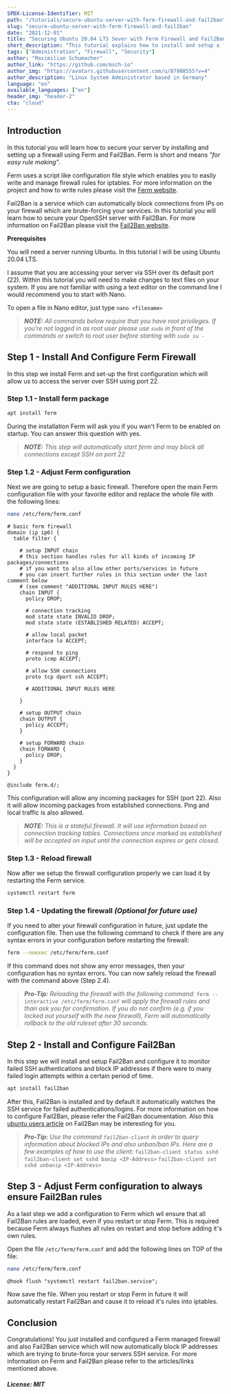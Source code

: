 ```yaml
---
SPDX-License-Identifier: MIT
path: "/tutorials/secure-ubuntu-server-with-ferm-firewall-and-fail2ban"
slug: "secure-ubuntu-server-with-ferm-firewall-and-fail2ban"
date: "2021-12-01"
title: "Securing Ubuntu 20.04 LTS Sever with Ferm Firewall and Fail2Ban"
short_description: "This tutorial explains how to install and setup a ferm firewall and fail2ban"
tags: ["Administration", "Firewall", "Security"]
author: "Maximilian Schumacher"
author_link: "https://github.com/msch-io"
author_img: "https://avatars.githubusercontent.com/u/87988555?v=4"
author_description: "Linux System Administrator based in Germany"
language: "en"
available_languages: ["en"]
header_img: "header-2"
cta: "cloud"
---
```


## Introduction

In this tutorial you will learn how to secure your server by installing and setting up a firewall using Ferm and Fail2Ban. Ferm is short and means *"for easy rule making"*.

Ferm uses a script like configuration file style which enables you to easily write and manage firewall rules for iptables. For more information on the project and how to write rules please visit the [Ferm website](http://ferm.foo-projects.org).

Fail2Ban is a service which can automatically block connections from IPs on your firewall which are brute-forcing your services. In this tutorial you will learn how to secure your OpenSSH server with Fail2Ban. For more information on Fail2Ban please visit the [Fail2Ban website](https://www.fail2ban.org).

**Prerequisites**

You will need a server running Ubuntu. In this tutorial I will be using Ubuntu 20.04 LTS.

I assume that you are accessing your server via SSH over its default port (22). Within this tutorial you will need to make changes to text files on your system. If you are not familiar with using a text editor on the command line I would recommend you to start with Nano.

To open a file in Nano editor, just type `nano <filename>`

> _**NOTE:** All commands below require that you have root privileges. If you're not logged in as root user please use `sudo` in front of the commands or switch to root user before starting with `sudo su -`_

## Step 1 - Install And Configure Ferm Firewall

In this step we install Ferm and set-up the first configuration which will allow us to access the server over SSH using port 22.

### Step 1.1 - Install ferm package

```bash
apt install ferm
```

During the installation Ferm will ask you if you wan't Ferm to be enabled on startup. You can answer this question with yes.

> _**NOTE:** This step will automatically start ferm and may block all connections except SSH on port 22_

### Step 1.2 - Adjust Ferm configuration

Next we are going to setup a basic firewall. Therefore open the main Ferm configuration file with your favorite editor and replace the whole file with the following lines:

```bash
nano /etc/ferm/ferm.conf
```

```
# basic ferm firewall
domain (ip ip6) {
  table filter {

    # setup INPUT chain
    # this section handles rules for all kinds of incoming IP packages/connections
    # if you want to also allow other ports/services in future
    # you can insert further rules in this section under the last comment below 
    # (see comment "ADDITIONAL INPUT RULES HERE")
    chain INPUT {
      policy DROP;

      # connection tracking
      mod state state INVALID DROP;
      mod state state (ESTABLISHED RELATED) ACCEPT;

      # allow local packet
      interface lo ACCEPT;

      # respond to ping
      proto icmp ACCEPT;

      # allow SSH connections
      proto tcp dport ssh ACCEPT;

      # ADDITIONAL INPUT RULES HERE
      
    }
    
    # setup OUTPUT chain
    chain OUTPUT {
      policy ACCEPT;
    }
    
    # setup FORWARD chain
    chain FORWARD {
      policy DROP;
    }
  }
}

@include ferm.d/;
```

This configuration will allow any incoming packages for SSH (port 22). Also it will allow incoming packages from established connections. Ping and local traffic is also allowed.

> _**NOTE:** This is a stateful firewall. It will use information based on connection tracking tables. Connections once marked as established will be accepted on input until the connection expires or gets closed._

### Step 1.3 - Reload firewall

Now after we setup the firewall configuration properly we can load it by restarting the Ferm service.

```bash
systemctl restart ferm
```

### Step 1.4 - Updating the firewall _(Optional for future use)_

If you need to alter your firewall configuration in future, just update the configuration file. Then use the following command to check if there are any syntax errors in your configuration before restarting the firewall:

```bash
ferm --noexec /etc/ferm/ferm.conf
```

If this command does not show any error messages, then your configuration has no syntax errors. You can now safely reload the firewall with the command above (Step 2.4).

> _**Pro-Tip:** Reloading the firewall with the following command:_ `ferm --interactive /etc/ferm/ferm.conf` _will apply the firewall rules and than ask you for confirmation. If you do not confirm (e.g. if you locked out yourself with the new firewall), Ferm will automatically rollback to the old ruleset after 30 seconds._

## Step 2 - Install and Configure Fail2Ban

In this step we will install and setup Fail2Ban and configure it to monitor failed SSH authentications and block IP addresses if there were to many failed login attempts within a certain period of time.

```bash
apt install fail2ban
```

After this, Fail2Ban is installed and by default it automatically watches the SSH service for failed authentications/logins. For more information on how to configure Fail2Ban, please refer the Fail2Ban documentation. Also this [ubuntu users article](https://wiki.ubuntuusers.de/fail2ban/) on Fail2Ban may be interesting for you.

> _**Pro-Tip:** Use the command `fail2ban-client` in order to query information about blocked IPs and also unban/ban IPs. Here are a few examples of how to use the client:_
> `fail2ban-client status sshd`
> `fail2ban-client set sshd banip <IP-Address>`
> `fail2ban-client set sshd unbanip <IP-Address>`

## Step 3 - Adjust Ferm configuration to always ensure Fail2Ban rules

As a last step we add a configuration to Ferm which wil ensure that all Fail2Ban rules are loaded, even if you restart or stop Ferm. This is required because Ferm always flushes all rules on restart and stop before adding it's own rules.

Open the file `/etc/ferm/ferm.conf` and add the following lines on TOP of the file:

```bash
nano /etc/ferm/ferm.conf
```

```
@hook flush "systemctl restart fail2ban.service";
```

Now save the file. When you restart or stop Ferm in future it will automatically restart Fail2Ban and cause it to reload it's rules into iptables.

## Conclusion

Congratulations! You just installed and configured a Ferm managed firewall and also Fail2Ban service which will now automatically block IP addresses which are trying to brute-force your servers SSH service. For more information on Ferm and Fail2Ban please refer to the articles/links mentioned above.

##### License: MIT

<!--

Contributor's Certificate of Origin

By making a contribution to this project, I certify that:

(a) The contribution was created in whole or in part by me and I have
    the right to submit it under the license indicated in the file; or

(b) The contribution is based upon previous work that, to the best of my
    knowledge, is covered under an appropriate license and I have the
    right under that license to submit that work with modifications,
    whether created in whole or in part by me, under the same license
    (unless I am permitted to submit under a different license), as
    indicated in the file; or

(c) The contribution was provided directly to me by some other person
    who certified (a), (b) or (c) and I have not modified it.

(d) I understand and agree that this project and the contribution are
    public and that a record of the contribution (including all personal
    information I submit with it, including my sign-off) is maintained
    indefinitely and may be redistributed consistent with this project
    or the license(s) involved.

Signed-off-by: Maximilian Schumacher <max.schumacher96@icloud.com>

-->
